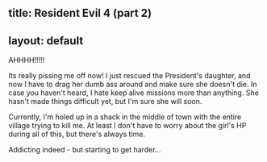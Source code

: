 title: Resident Evil 4 (part 2)
---
layout: default
---

AHHHH!!!!!

Its really pissing me off now! I just rescued the President's daughter, and
now I have to drag her dumb ass around and make sure she doesn't die. In case
you haven't heard, I hate keep alive missions more than anything. She hasn't
made things difficult yet, but I'm sure she will soon.

Currently, I'm holed up in a shack in the middle of town with the entire
village trying to kill me. At least I don't have to worry about the girl's HP
during all of this, but there's always time.

Addicting indeed - but starting to get harder...
